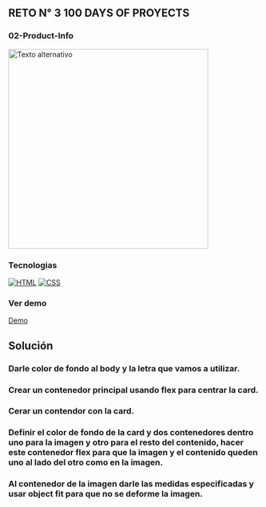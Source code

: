 ## RETO N° 3 100 DAYS OF PROYECTS 

### 02-Product-Info

<img src="https://cdn.hashnode.com/res/hashnode/image/upload/v1714098990726/cc531dd1-4cda-4b85-8151-ed007aa05534.png?auto=compress,format&format=webp" alt="Texto alternativo" width="400"/>

### Tecnologias
[![HTML](https://img.shields.io/badge/HTML5-orange?style=flat&logo=html5)](https://developer.mozilla.org/en-US/docs/Web/Guide/HTML/HTML5)
[![CSS](https://img.shields.io/badge/CSS3-blue?style=flat&logo=css3)](https://developer.mozilla.org/en-US/docs/Web/CSS)

### Ver demo

[Demo](https://lohanao.github.io/03-Product-Info/)

## Solución
### Darle color de fondo al body y la letra que vamos a utilizar.
### Crear un contenedor principal usando flex para centrar la card. 
### Cerar un contendor con la card.
### Definir el color de fondo de la card y dos contenedores dentro uno para la imagen y otro para el resto del contenido, hacer este contenedor flex para que la imagen y el contenido queden uno al lado del otro como en la imagen.
### Al contenedor de la imagen darle las medidas especificadas y usar object fit para que no se deforme la imagen.



